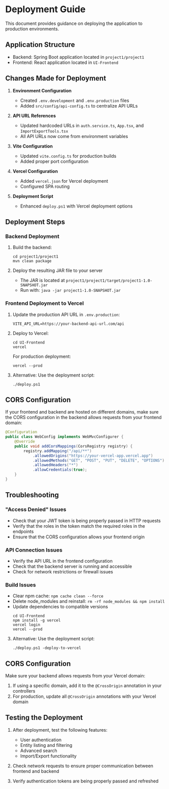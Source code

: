 # Deployment Guide

This document provides guidance on deploying the application to production environments.

## Application Structure
- Backend: Spring Boot application located in `project1/project1`
- Frontend: React application located in `UI-Frontend`

## Changes Made for Deployment

1. **Environment Configuration**
   - Created `.env.development` and `.env.production` files
   - Added `src/config/api-config.ts` to centralize API URLs

2. **API URL References**
   - Updated hardcoded URLs in `auth.service.ts`, `App.tsx`, and `ImportExportTools.tsx`
   - All API URLs now come from environment variables

3. **Vite Configuration**
   - Updated `vite.config.ts` for production builds
   - Added proper port configuration

4. **Vercel Configuration**
   - Added `vercel.json` for Vercel deployment
   - Configured SPA routing

5. **Deployment Script**
   - Enhanced `deploy.ps1` with Vercel deployment options

## Deployment Steps

### Backend Deployment

1. Build the backend:
   ```
   cd project1/project1
   mvn clean package
   ```

2. Deploy the resulting JAR file to your server
   - The JAR is located at `project1/project1/target/project1-1.0-SNAPSHOT.jar`
   - Run with: `java -jar project1-1.0-SNAPSHOT.jar`

### Frontend Deployment to Vercel

1. Update the production API URL in `.env.production`:
   ```
   VITE_API_URL=https://your-backend-api-url.com/api
   ```

2. Deploy to Vercel:
   ```
   cd UI-Frontend
   vercel
   ```
   
   For production deployment:
   ```
   vercel --prod
   ```
   
3. Alternative: Use the deployment script:
   ```
   ./deploy.ps1
   ```

## CORS Configuration

If your frontend and backend are hosted on different domains, make sure the CORS configuration in the backend allows requests from your frontend domain:

```java
@Configuration
public class WebConfig implements WebMvcConfigurer {
    @Override
    public void addCorsMappings(CorsRegistry registry) {
        registry.addMapping("/api/**")
            .allowedOrigins("https://your-vercel-app.vercel.app")
            .allowedMethods("GET", "POST", "PUT", "DELETE", "OPTIONS")
            .allowedHeaders("*")
            .allowCredentials(true);
    }
}
```

## Troubleshooting

### "Access Denied" Issues
- Check that your JWT token is being properly passed in HTTP requests
- Verify that the roles in the token match the required roles in the endpoints
- Ensure that the CORS configuration allows your frontend origin

### API Connection Issues
- Verify the API URL in the frontend configuration
- Check that the backend server is running and accessible
- Check for network restrictions or firewall issues

### Build Issues
- Clear npm cache: `npm cache clean --force`
- Delete node_modules and reinstall: `rm -rf node_modules && npm install`
- Update dependencies to compatible versions
   ```
   cd UI-Frontend
   npm install -g vercel
   vercel login
   vercel --prod
   ```

3. Alternative: Use the deployment script:
   ```
   ./deploy.ps1 -deploy-to-vercel
   ```

## CORS Configuration

Make sure your backend allows requests from your Vercel domain:

1. If using a specific domain, add it to the `@CrossOrigin` annotation in your controllers
2. For production, update all `@CrossOrigin` annotations with your Vercel domain

## Testing the Deployment

1. After deployment, test the following features:
   - User authentication
   - Entity listing and filtering
   - Advanced search
   - Import/Export functionality
   
2. Check network requests to ensure proper communication between frontend and backend

3. Verify authentication tokens are being properly passed and refreshed
